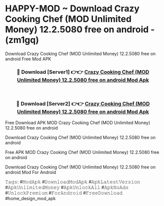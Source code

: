 # HAPPY-MOD ~ Download Crazy Cooking Chef (MOD Unlimited Money) 12.2.5080 free on android - (zm1gq)
Download Crazy Cooking Chef (MOD Unlimited Money) 12.2.5080 free on android Free Mod APK

<div align="center">
<h3>🔴 Download [Server1] 👉👉 <a href="https://apk-comot.site?title=Crazy_Cooking_Chef_(MOD_Unlimited_Money)_12.2.5080_free_on_android">Crazy Cooking Chef (MOD Unlimited Money) 12.2.5080 free on android Mod Apk</a></h3><br>

<h3>🔴 Download [Server2] 👉👉 <a href="https://apk-comot.site?title=Crazy_Cooking_Chef_(MOD_Unlimited_Money)_12.2.5080_free_on_android">Crazy Cooking Chef (MOD Unlimited Money) 12.2.5080 free on android Mod Apk</a></h3>
</div>


Free Download APK MOD Crazy Cooking Chef (MOD Unlimited Money) 12.2.5080 free on android

Download Crazy Cooking Chef (MOD Unlimited Money) 12.2.5080 free on android 

Free APK MOD Crazy Cooking Chef (MOD Unlimited Money) 12.2.5080 free on android 

Download Crazy Cooking Chef (MOD Unlimited Money) 12.2.5080 free on android Mod For Android

𝚃𝚊𝚐𝚜: #𝙼𝚘𝚍𝙰𝚙𝚔 #𝙳𝚘𝚠𝚗𝚕𝚘𝚊𝚍𝙼𝚘𝚍𝙰𝚙𝚔 #𝙰𝚙𝚔𝙻𝚊𝚝𝚎𝚜𝚝𝚅𝚎𝚛𝚜𝚒𝚘𝚗 #𝙰𝚙𝚔𝚄𝚗𝚕𝚒𝚖𝚒𝚝𝚎𝚍𝙼𝚘𝚗𝚎𝚢 #𝙰𝚙𝚔𝚄𝚗𝚕𝚘𝚌𝚔𝙰𝚕𝚕 #𝙰𝚙𝚔𝙽𝚘𝙰𝚍𝚜 #𝚄𝚗𝚕𝚘𝚌𝚔𝙿𝚛𝚎𝚖𝚒𝚞𝚖 #𝙵𝚘𝚛𝙰𝚗𝚍𝚛𝚘𝚒𝚍 #𝙵𝚛𝚎𝚎𝙳𝚘𝚠𝚗𝚕𝚘𝚊𝚍 #home_design_mod_apk